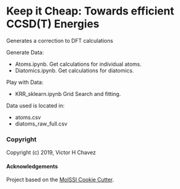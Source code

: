 Keep it Cheap: Towards efficient CCSD(T) Energies
=================================================

Generates a correction to DFT calculations

Generate Data:
 - Atoms.ipynb. Get calculations for individual atoms.
 - Diatomics.ipynb. Get calculations for diatomics.
 
 
Play with Data:
 - KRR_sklearn.ipynb   Grid Search and fitting.
 
 
Data used is located in:

 - atoms.csv
 - diatoms_raw_full.csv
 


### Copyright

Copyright (c) 2019, Victor H Chavez


#### Acknowledgements
 
Project based on the [MolSSI Cookie Cutter](https://github.com/molssi/cookiecutter-cms).
